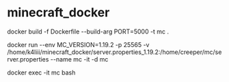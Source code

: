 # minecraft_docker

docker build -f Dockerfile --build-arg PORT=5000 -t mc .

docker run --env MC_VERSION=1.19.2 -p 25565  -v /home/k4liii/minecraft_docker/server.properties_1.19.2:/home/creeper/mc/server.properties --name mc -it -d mc

docker exec -it mc bash